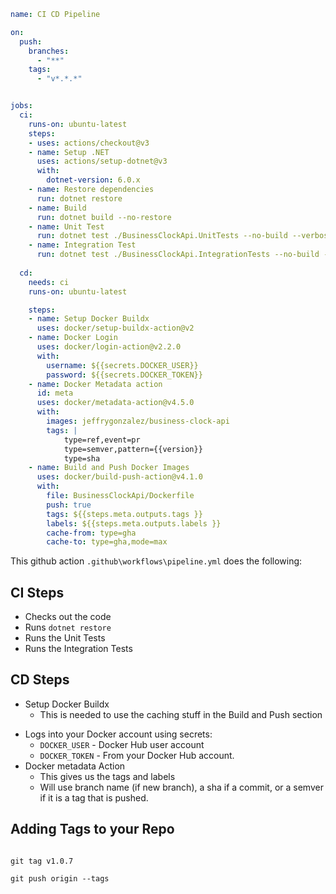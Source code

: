 ```yaml
name: CI CD Pipeline

on:
  push:
    branches:
      - "**"
    tags:
      - "v*.*.*"


jobs:
  ci:
    runs-on: ubuntu-latest
    steps:
    - uses: actions/checkout@v3
    - name: Setup .NET
      uses: actions/setup-dotnet@v3
      with:
        dotnet-version: 6.0.x
    - name: Restore dependencies
      run: dotnet restore
    - name: Build
      run: dotnet build --no-restore
    - name: Unit Test
      run: dotnet test ./BusinessClockApi.UnitTests --no-build --verbosity normal
    - name: Integration Test
      run: dotnet test ./BusinessClockApi.IntegrationTests --no-build --verbosity normal
  
  cd:
    needs: ci
    runs-on: ubuntu-latest

    steps:
    - name: Setup Docker Buildx
      uses: docker/setup-buildx-action@v2
    - name: Docker Login
      uses: docker/login-action@v2.2.0
      with:
        username: ${{secrets.DOCKER_USER}}
        password: ${{secrets.DOCKER_TOKEN}}
    - name: Docker Metadata action
      id: meta
      uses: docker/metadata-action@v4.5.0
      with:
        images: jeffrygonzalez/business-clock-api
        tags: |
            type=ref,event=pr
            type=semver,pattern={{version}}
            type=sha
    - name: Build and Push Docker Images
      uses: docker/build-push-action@v4.1.0
      with:
        file: BusinessClockApi/Dockerfile
        push: true
        tags: ${{steps.meta.outputs.tags }}
        labels: ${{steps.meta.outputs.labels }}
        cache-from: type=gha
        cache-to: type=gha,mode=max
```


This github action `.github\workflows\pipeline.yml` does the following:

## CI Steps
- Checks out the code
- Runs `dotnet restore`
- Runs the Unit Tests
- Runs the Integration Tests

## CD Steps
* Setup Docker Buildx
	* This is needed to use the caching stuff in the Build and Push section
- Logs into your Docker account using secrets:
	- `DOCKER_USER` - Docker Hub user account
	- `DOCKER_TOKEN` - From your Docker Hub account.
- Docker metadata Action
	- This gives us the tags and labels
	- Will use branch name (if new branch), a sha if a commit, or a semver if it is a tag that is pushed.

## Adding Tags to your Repo

```shell

git tag v1.0.7

git push origin --tags

```
